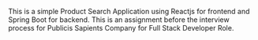 This is a simple Product Search Application using Reactjs for frontend and Spring Boot for backend.
This is an assignment before the interview process for Publicis Sapients Company for Full Stack Developer Role.


